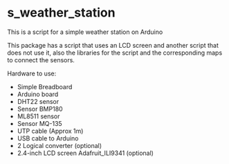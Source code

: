 # s_weather_station
This is a script for a simple weather station on Arduino

This package has a script that uses an LCD screen and another script that does not use it, also the libraries for the script and the corresponding maps to connect the sensors.

Hardware to use:
- Simple Breadboard
- Arduino board
- DHT22 sensor
- Sensor BMP180
- ML8511 sensor
- Sensor MQ-135
- UTP cable (Approx 1m)
- USB cable to Arduino
- 2 Logical converter (optional)
- 2.4-inch LCD screen Adafruit_ILI9341 (optional)
